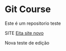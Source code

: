 # Git Course

Este é um repositorio teste


SITE [Eita site novo](http://www.eitasitenvo.com.br)

Nova teste de edição